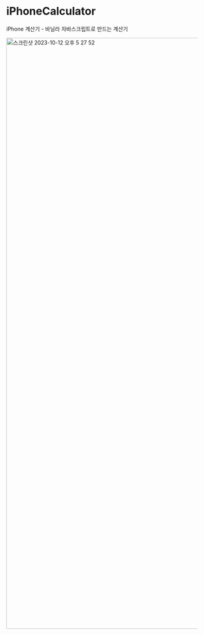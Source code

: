 # iPhoneCalculator
iPhone 계산기 - 바닐라 자바스크립트로 만드는 계산기

<img width="1552" alt="스크린샷 2023-10-12 오후 5 27 52" src="https://github.com/sjh709/iPhoneCalculator/assets/42454759/f90aab5e-0cd2-4da3-8ab9-31a2ab986e9d">
